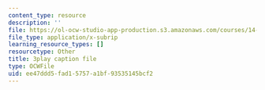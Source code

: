 ```yaml
---
content_type: resource
description: ''
file: https://ol-ocw-studio-app-production.s3.amazonaws.com/courses/14-01sc-principles-of-microeconomics-fall-2011/ee47ddd5fad15757a1bf93535145bcf2_f8Kn9GkR514.vtt
file_type: application/x-subrip
learning_resource_types: []
resourcetype: Other
title: 3play caption file
type: OCWFile
uid: ee47ddd5-fad1-5757-a1bf-93535145bcf2
---
```

